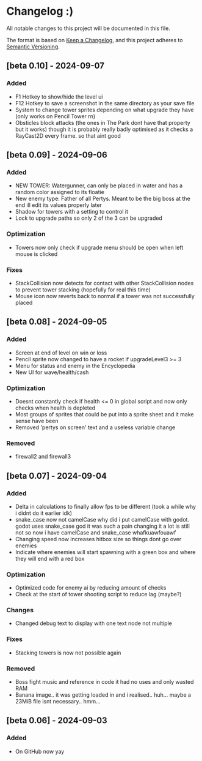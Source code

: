 # Changelog :)

All notable changes to this project will be documented in this file.

The format is based on [Keep a Changelog](https://keepachangelog.com/en/1.1.0/),
and this project adheres to [Semantic Versioning](https://semver.org/spec/v2.0.0.html).

## [beta 0.10] - 2024-09-07

### Added
- F1 Hotkey to show/hide the level ui
- F12 Hotkey to save a screenshot in the same directory as your save file
- System to change tower sprites depending on what upgrade they have (only works on Pencil Tower rn)
- Obsticles block attacks (the ones in The Park dont have that property but it works) though it is probably really badly optimised as it checks a RayCast2D every frame. so that aint good


## [beta 0.09] - 2024-09-06

### Added
- NEW TOWER: Watergunner, can only be placed in water and has a random color assigned to its floatie
- New enemy type: Father of all Pertys. Meant to be the big boss at the end ill edit its values properly later
- Shadow for towers with a setting to control it
- Lock to upgrade paths so only 2 of the 3 can be upgraded 

### Optimization
- Towers now only check if upgrade menu should be open when left mouse is clicked

### Fixes
- StackCollision now detects for contact with other StackCollision nodes to prevent tower stacking (hopefully for real this time)
- Mouse icon now reverts back to normal if a tower was not successfully placed


## [beta 0.08] - 2024-09-05

### Added
- Screen at end of level on win or loss
- Pencil sprite now changed to have a rocket if upgradeLevel3 >= 3
- Menu for status and enemy in the Encyclopedia
- New UI for wave/health/cash

### Optimization
- Doesnt constantly check if health <= 0 in global script and now only checks when health is depleted
- Most groups of sprites that could be put into a sprite sheet and it make sense have been
- Removed 'pertys on screen' text and a useless variable change

### Removed
- firewall2 and firewall3



## [beta 0.07] - 2024-09-04

### Added
- Delta in calculations to finally allow fps to be different (took a while why i didnt do it earlier idk)
- snake_case now not camelCase why did i put camelCase with godot. godot uses snake_case god it was such a pain changing it a lot is still not so now i have camelCase and snake_case whafkuawfouawf
- Changing speed now increases hitbox size so things dont go over enemies
- Indicate where enemies will start spawning with a green box and where they will end with a red box

### Optimization
- Optimized code for enemy ai by reducing amount of checks
- Check at the start of tower shooting script to reduce lag (maybe?)


### Changes
- Changed debug text to display with one text node not multiple

### Fixes
- Stacking towers is now not possible again

### Removed
- Boss fight music and reference in code it had no uses and only wasted RAM
- Banana image.. it was getting loaded in and i realised.. huh... maybe a 23MiB file isnt necessary.. hmm...



## [beta 0.06] - 2024-09-03

### Added
- On GitHub now yay
